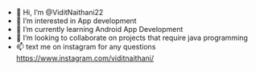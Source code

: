 - 👋 Hi, I’m @ViditNaithani22
- 👀 I’m interested in App development
- 🌱 I’m currently learning Android App Development
- 💞️ I’m looking to collaborate on projects that require java programming
- 📫 text me on instagram for any questions https://www.instagram.com/viditnaithani/

<!---
ViditNaithani22/ViditNaithani22 is a ✨ special ✨ repository because its `README.md` (this file) appears on your GitHub profile.
You can click the Preview link to take a look at your changes.
--->
